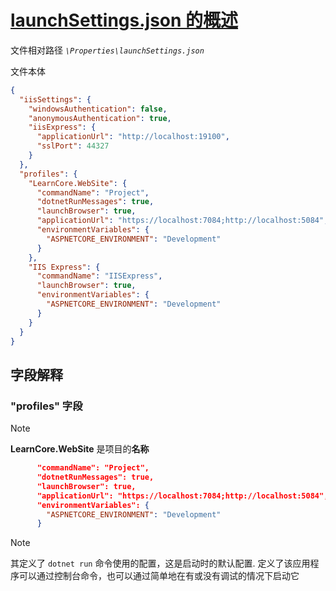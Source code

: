# [launchSettings.json 的概述](./launchSettings.json.md)

文件相对路径 *`\Properties\launchSettings.json`*

文件本体

```json
{
  "iisSettings": {
    "windowsAuthentication": false,
    "anonymousAuthentication": true,
    "iisExpress": {
      "applicationUrl": "http://localhost:19100",
      "sslPort": 44327
    }
  },
  "profiles": {
    "LearnCore.WebSite": {
      "commandName": "Project",
      "dotnetRunMessages": true,
      "launchBrowser": true,
      "applicationUrl": "https://localhost:7084;http://localhost:5084",
      "environmentVariables": {
        "ASPNETCORE_ENVIRONMENT": "Development"
      }
    },
    "IIS Express": {
      "commandName": "IISExpress",
      "launchBrowser": true,
      "environmentVariables": {
        "ASPNETCORE_ENVIRONMENT": "Development"
      }
    }
  }
}

```

## 字段解释

### "profiles" 字段

> [!NOTE]
> **LearnCore.WebSite** 是项目的**名称**

```json
      "commandName": "Project",
      "dotnetRunMessages": true,
      "launchBrowser": true,
      "applicationUrl": "https://localhost:7084;http://localhost:5084",
      "environmentVariables": {
        "ASPNETCORE_ENVIRONMENT": "Development"
      }
```

> [!NOTE]
> 其定义了 `dotnet run` 命令使用的配置，这是启动时的默认配置. 定义了该应用程序可以通过控制台命令，也可以通过简单地在有或没有调试的情况下启动它
